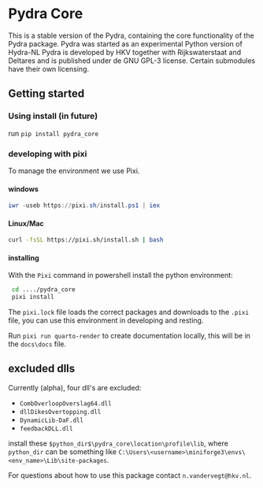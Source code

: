 # Pydra Core

This is a stable version of the Pydra, containing the core functionality of the Pydra package.
Pydra was started as an experimental Python version of Hydra-NL
Pydra is developed by HKV together with Rijkswaterstaat and Deltares and is published under de GNU GPL-3 license.
Certain submodules have their own licensing.

## Getting started

###  Using install (in future)

run `pip install pydra_core`

### developing with pixi

To manage the environment we use Pixi.

#### windows

```powershell
iwr -useb https://pixi.sh/install.ps1 | iex
```

#### Linux/Mac

```bash
curl -fsSL https://pixi.sh/install.sh | bash
```

#### installing

With the `Pixi` command in powershell install the python environment:

```bash
 cd ..../pydra_core
 pixi install
```

The `pixi.lock` file loads the correct packages and downloads to the `.pixi` file, you can use this environment in developing and resting.

Run `pixi run quarto-render` to create documentation locally, this will be in the `docs\docs` file.

## excluded dlls

Currently (alpha), four dll's are excluded:

- `CombOverloopOverslag64.dll`
- `dllDikesOvertopping.dll`
- `DynamicLib-DaF.dll`
- `feedbackDLL.dll`

install these `$python_dir$\pydra_core\location\profile\lib`, where `python_dir` can be something like `C:\Users\<username>\miniforge3\envs\<env_name>\Lib\site-packages`.



For questions about how to use this package contact `n.vandervegt@hkv.nl`.
